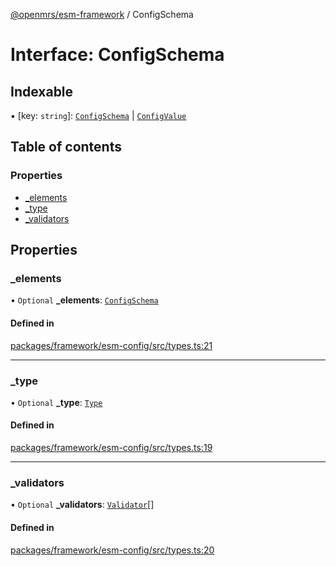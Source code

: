 [@openmrs/esm-framework](../API.md) / ConfigSchema

# Interface: ConfigSchema

## Indexable

▪ [key: `string`]: [`ConfigSchema`](ConfigSchema.md) \| [`ConfigValue`](../API.md#configvalue)

## Table of contents

### Properties

- [\_elements](ConfigSchema.md#_elements)
- [\_type](ConfigSchema.md#_type)
- [\_validators](ConfigSchema.md#_validators)

## Properties

### \_elements

• `Optional` **\_elements**: [`ConfigSchema`](ConfigSchema.md)

#### Defined in

[packages/framework/esm-config/src/types.ts:21](https://github.com/its-kios09/openmrs-esm-core/blob/main/packages/framework/esm-config/src/types.ts#L21)

___

### \_type

• `Optional` **\_type**: [`Type`](../enums/Type.md)

#### Defined in

[packages/framework/esm-config/src/types.ts:19](https://github.com/its-kios09/openmrs-esm-core/blob/main/packages/framework/esm-config/src/types.ts#L19)

___

### \_validators

• `Optional` **\_validators**: [`Validator`](../API.md#validator)[]

#### Defined in

[packages/framework/esm-config/src/types.ts:20](https://github.com/its-kios09/openmrs-esm-core/blob/main/packages/framework/esm-config/src/types.ts#L20)
